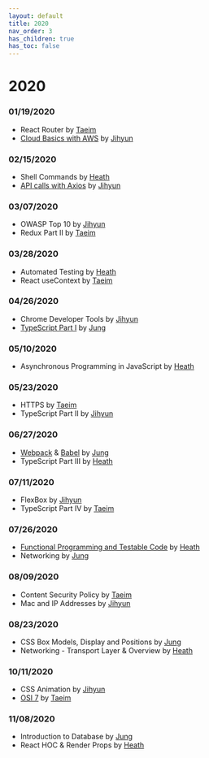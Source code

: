 ```yaml
---
layout: default
title: 2020
nav_order: 3
has_children: true
has_toc: false
---
```


# 2020

### 01/19/2020
- React Router by [Taeim](https://github.com/kwontaeim)
- [Cloud Basics with AWS](https://github.com/jihyun-um/mo-mokji-web/blob/master/task4_cloud-with-aws.md) by [Jihyun](https://github.com/jihyun-um)

### 02/15/2020
- Shell Commands by [Heath](https://github.com/heathryu)
- [API calls with Axios](https://github.com/jihyun-um/mo-mokji-web/tree/task/rest-api-calls) by [Jihyun](https://github.com/jihyun-um)

### 03/07/2020
- OWASP Top 10 by [Jihyun](https://github.com/jihyun-um)
- Redux Part II by [Taeim](https://github.com/kwontaeim)

### 03/28/2020
- Automated Testing by [Heath](https://github.com/heathryu)
- React useContext by [Taeim](https://github.com/kwontaeim)

### 04/26/2020
- Chrome Developer Tools by [Jihyun](https://github.com/jihyun-um)
- [TypeScript Part I](Typescript/one/typescript-intro.md) by [Jung](https://github.com/junglee1101)

### 05/10/2020
- Asynchronous Programming in JavaScript by [Heath](https://github.com/heathryu)

### 05/23/2020
- HTTPS by [Taeim](https://github.com/kwontaeim)
- TypeScript Part II by [Jihyun](https://github.com/jihyun-um)

### 06/27/2020
- [Webpack](Webpack/webpack.md) & [Babel](Babel/babel.md) by [Jung](https://github.com/junglee1101)
- TypeScript Part III by [Heath](https://github.com/heathryu)

### 07/11/2020
- FlexBox by [Jihyun](https://github.com/jihyun-um)
- TypeScript Part IV by [Taeim](https://github.com/kwontaeim)

### 07/26/2020
- [Functional Programming and Testable Code](FunctionalProgramming/functional-programming.md) by [Heath](https://github.com/heathryu)
- Networking by [Jung](https://github.com/junglee1101)

### 08/09/2020
- Content Security Policy by [Taeim](https://github.com/kwontaeim)
- Mac and IP Addresses by [Jihyun](https://github.com/jihyun-um)

### 08/23/2020
- CSS Box Models, Display and Positions by [Jung](https://github.com/junglee1101)
- Networking - Transport Layer & Overview by [Heath](https://github.com/heathryu)

### 10/11/2020
- CSS Animation by [Jihyun](https://github.com/jihyun-um)
- [OSI 7](network/OSI7.md) by [Taeim](https://github.com/kwontaeim)

### 11/08/2020
- Introduction to Database by [Jung](https://github.com/junglee1101)
- React HOC & Render Props by [Heath](https://github.com/heathryu)
   
